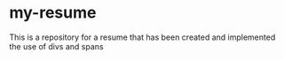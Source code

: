 # my-resume
This is a repository for a resume that has been created and implemented the use of divs and spans
